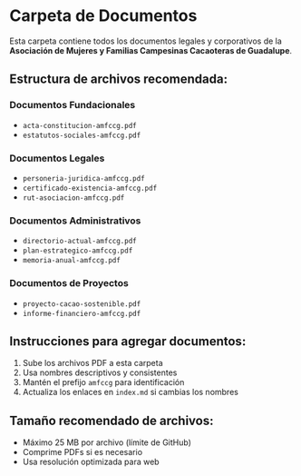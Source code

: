 # Carpeta de Documentos

Esta carpeta contiene todos los documentos legales y corporativos de la **Asociación de Mujeres y Familias Campesinas Cacaoteras de Guadalupe**.

## Estructura de archivos recomendada:

### Documentos Fundacionales
- `acta-constitucion-amfccg.pdf`
- `estatutos-sociales-amfccg.pdf`

### Documentos Legales
- `personeria-juridica-amfccg.pdf`
- `certificado-existencia-amfccg.pdf`
- `rut-asociacion-amfccg.pdf`

### Documentos Administrativos
- `directorio-actual-amfccg.pdf`
- `plan-estrategico-amfccg.pdf`
- `memoria-anual-amfccg.pdf`

### Documentos de Proyectos
- `proyecto-cacao-sostenible.pdf`
- `informe-financiero-amfccg.pdf`

## Instrucciones para agregar documentos:

1. Sube los archivos PDF a esta carpeta
2. Usa nombres descriptivos y consistentes
3. Mantén el prefijo `amfccg` para identificación
4. Actualiza los enlaces en `index.md` si cambias los nombres

## Tamaño recomendado de archivos:
- Máximo 25 MB por archivo (límite de GitHub)
- Comprime PDFs si es necesario
- Usa resolución optimizada para web
